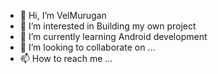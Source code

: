 - 👋 Hi, I’m VelMurugan
- 👀 I’m interested in Building my own project
- 🌱 I’m currently learning Android development
- 💞️ I’m looking to collaborate on ...
- 📫 How to reach me ...

<!---
svelmurugan916/svelmurugan916 is a ✨ special ✨ repository because its `README.md` (this file) appears on your GitHub profile.
You can click the Preview link to take a look at your changes.
--->
